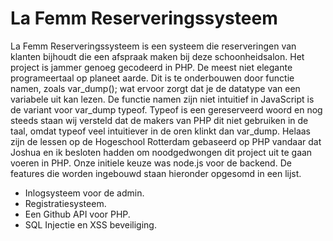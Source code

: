 # La Femm Reserveringssysteem
La Femm Reserveringssysteem is een systeem die reserveringen van klanten bijhoudt die een afspraak maken bij deze schoonheidsalon.
Het project is jammer genoeg gecodeerd in PHP. De meest niet elegante programeertaal op planeet aarde. Dit is te onderbouwen door functie namen, zoals var_dump(); wat ervoor zorgt dat je de datatype van een variabele uit kan lezen. De functie namen zijn niet intuitief in JavaScript is de variant voor var_dump typeof. Typeof is een gereserveerd woord en nog steeds staan wij versteld dat de makers van PHP dit niet gebruiken in de taal, omdat typeof veel intuitiever in de oren klinkt dan var_dump. Helaas zijn de lessen op de Hogeschool Rotterdam gebaseerd op PHP vandaar dat Joshua en ik besloten hadden om noodgedwongen dit project uit te gaan voeren in PHP. Onze initiele keuze was node.js voor de  backend. De features die worden ingebouwd staan hieronder opgesomd in een lijst.

- Inlogsysteem voor de admin.
- Registratiesysteem.
- Een Github API voor PHP.
- SQL Injectie en XSS beveiliging.
